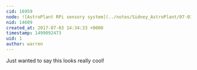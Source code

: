```yaml
---
cid: 16959
node: ![AstroPlant RPi sensory system](../notes/Sidney_AstroPlant/07-03-2017/astroplant-rpi-sensory-system)
nid: 14609
created_at: 2017-07-03 14:34:33 +0000
timestamp: 1499092473
uid: 1
author: warren
---
```


Just wanted to say this looks really cool!
